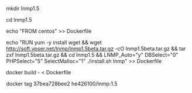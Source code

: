 mkdir lnmp1.5

cd lnmp1.5

echo "FROM centos" >> Dockerfile

echo "RUN yum -y install wget && wget http://soft.vpser.net/lnmp/lnmp1.5beta.tar.gz -cO lnmp1.5beta.tar.gz && tar zxf lnmp1.5beta.tar.gz && cd lnmp1.5 && LNMP_Auto="y" DBSelect="0" PHPSelect="5" SelectMalloc="1" ./install.sh lnmp" >> Dockerfile

docker build - < Dockerfile

docker tag 37bea728bee2 he426100/lnmp:1.5

